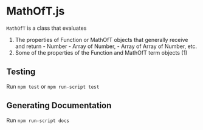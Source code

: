 # MathOfT.js

`MathOfT` is a class that evaluates
  1. The properties of Function or MathOfT objects
     that generally receive and return
    - Number
    - Array of Number,
    - Array of Array of Number, etc.
  2. Some of the properties of the Function and MathOfT term objects (1)

## Testing
Run `npm test` or `npm run-script test`



## Generating Documentation
Run `npm run-script docs`
